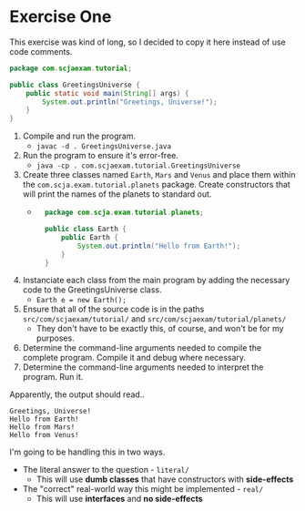 Exercise One
============

This exercise was kind of long, so I decided to copy it here instead of
use code comments.

```java
package com.scjaexam.tutorial;

public class GreetingsUniverse {
    public static void main(String[] args) {
        System.out.println("Greetings, Universe!");
    }
}
```

1. Compile and run the program.
    * `javac -d . GreetingsUniverse.java`
2. Run the program to ensure it's error-free.
    * `java -cp . com.scjaexam.tutorial.GreetingsUniverse`
3. Create three classes named `Earth`, `Mars` and `Venus` and place them
    within the `com.scja.exam.tutorial.planets` package. Create constructors
    that will print the names of the planets to standard out.
    * ```java
        package com.scja.exam.tutorial.planets;

        public class Earth {
            public Earth {
                System.out.println("Hello from Earth!");
            }
        }
      ```
4. Instanciate each class from the main program by adding the necessary code to
    the GreetingsUniverse class.
    * `Earth e = new Earth();`
5. Ensure that all of the source code is in the paths
    `src/com/scjaexam/tutorial/` and `src/com/scjaexam/tutorial/planets/`
    * They don't have to be exactly this, of course, and won't be for my purposes.
6. Determine the command-line arguments needed to compile the complete program.
    Compile it and debug where necessary.
7. Determine the command-line arguments needed to interpret the program. Run it.

Apparently, the output should read..

```
Greetings, Universe!
Hello from Earth!
Hello from Mars!
Hello from Venus!
```

I'm going to be handling this in two ways.
* The literal answer to the question - `literal/`
    * This will use **dumb classes** that have constructors with **side-effects**
* The "correct" real-world way this might be implemented - `real/`
    * This will use **interfaces** and **no side-effects**
